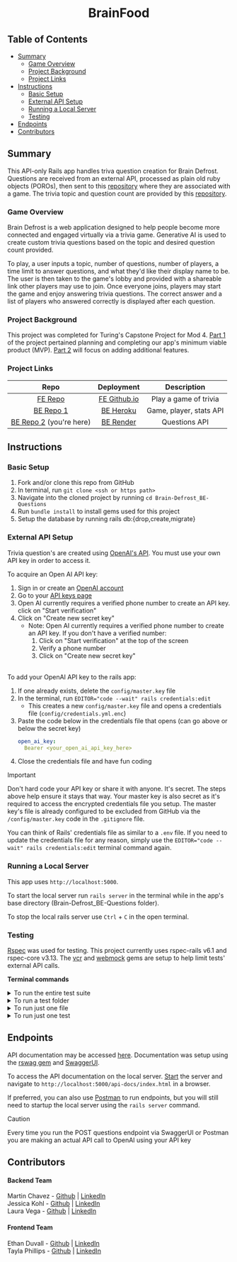 # <center>BrainFood</center>

## Table of Contents
- [Summary](#summary)
  - [Game Overview](#game-overview)
  - [Project Background](#project-background)
  - [Project Links](#project-links)
- [Instructions](#instructions)
  - [Basic Setup](#basic-setup)
  - [External API Setup](#external-api-setup)
  - [Running a Local Server](#running-a-local-server)
  - [Testing](#testing)
- [Endpoints](#endpoints)
- [Contributors](#contributors)

## Summary
This API-only Rails app handles triva question creation for Brain Defrost. Questions are received from an external API, processed as plain old ruby objects (POROs), then sent to this [repository](https://github.com/Brain-Defrost/Brain-Defrost_BE) where they are associated with a game. The trivia topic and question count are provided by this [repository](https://github.com/Brain-Defrost/Brain-Defrost_BE).

### Game Overview
Brain Defrost is a web application designed to help people become more connected and engaged virtually via a trivia game. Generative AI is used to create custom trivia questions based on the topic and desired question count provided.

To play, a user inputs a topic, number of questions, number of players, a time limit to answer questions, and what they'd like their display name to be. The user is then taken to the game's lobby and provided with a shareable link other players may use to join. Once everyone joins, players may start the game and enjoy answering trivia questions. The correct answer and a list of players who answered correctly is displayed after each question.

### Project Background

This project was completed for Turing's Capstone Project for Mod 4. [Part 1](https://mod4.turing.edu/projects/capstone/) of the project pertained planning and completing our app's minimum viable product (MVP). [Part 2](https://mod4.turing.edu/projects/capstone_expansion/) will focus on adding additional features.

### Project Links
|Repo|Deployment|Description|
|:--:|:--:|:--:|
|[FE Repo](https://github.com/Brain-Defrost/Brain-Defrost_FE)|[FE Github.io](https://brain-defrost.github.io/Brain-Defrost_FE/)| Play a game of trivia|
|[BE Repo 1](https://github.com/Brain-Defrost/Brain-Defrost_BE) | [BE Heroku](https://brain-defrost-f8afea5ead0a.herokuapp.com/)| Game, player, stats API|
|[BE Repo 2](https://github.com/Brain-Defrost/Brain-Defrost_BE-Questions) (you're here) |[BE Render](https://brain-defrost-be-questions.onrender.com/)|Questions API|


## Instructions
### Basic Setup
1. Fork and/or clone this repo from GitHub
2. In terminal, run `git clone <ssh or https path>`
3. Navigate into the cloned project by running `cd Brain-Defrost_BE-Questions`
4. Run `bundle install` to install gems used for this project
5. Setup the database by running rails db:{drop,create,migrate}

### External API Setup
Trivia question's are created using [OpenAI's API](https://platform.openai.com/docs/api-reference/introduction). You must use your own API key in order to access it. 

To acquire an Open AI API key:

1. Sign in or create an [OpenAI account](https://platform.openai.com/signup)
2. Go to your [API keys page](https://platform.openai.com/account/api-keys)
3. Open AI currently requires a verified phone number to create an API key.  click on "Start verification"
4. Click on "Create new secret key"
   - Note: Open AI currently requires a verified phone number to create an API key. If you don't have a verified number: 
     1. Click on "Start verification" at the top of the screen
     2. Verify a phone number
     3. Click on "Create new secret key"<br><br>

To add your OpenAI API key to the rails app:

1. If one already exists, delete the `config/master.key` file
2. In the terminal, run `EDITOR="code --wait" rails credentials:edit`
   - This creates a new `config/master.key` file and opens a credentials file (`config/credentials.yml.enc`)
3. Paste the code below in the credentials file that opens (can go above or below the secret key)
    ```yml
    open_ai_key: 
      Bearer <your_open_ai_api_key_here>
    ```
4. Close the credentials file and have fun coding


> [!important]
> Don't hard code your API key or share it with anyone. It's secret. The steps above help ensure it stays that way. Your master key is also secret as it's required to access the encrypted credentials file you setup. The master key's file is already configured to be excluded from GitHub via the `/config/master.key` code in the `.gitignore` file.
>
> You can think of Rails' credentials file as similar to a `.env` file.
> If you need to update the credentials file for any reason, simply use the `EDITOR="code --wait" rails credentials:edit` terminal command again.


### Running a Local Server
This app uses `http://localhost:5000`.

To start the local server run `rails server` in the terminal while in the app's base directory (Brain-Defrost_BE-Questions folder).

To stop the local rails server use `Ctrl` + `C` in the open terminal.

### Testing
[Rspec](https://rspec.info/documentation/) was used for testing. This project currently uses rspec-rails v6.1 and rspec-core v3.13.
The [vcr](https://github.com/vcr/vcr) and [webmock](https://github.com/bblimke/webmock) gems are setup to help limit tests' external API calls. 

**Terminal commands**<br>
<details>
<summary>To run the entire test suite</summary>

```shell
bundle exec rspec spec
```
</details>

<details>
<summary>To run a test folder</summary>

```shell
bundle exec rspec spec/folder_name
# ex: bundle exec rspec spec/models
```
</details>

<details>
<summary>To run just one file</summary>

```shell
bundle exec rspec <path/to/test/file>
# ex: bundle exec rspec spec/poros/question_spec.rb
```
</details>

<details>
<summary>To run just one test</summary>

```shell
bundle exec rspec <path/to/test/file>:test_line
# ex: bundle exec rspec spec/requests/api/v1/questions_spec.rb:20
```
</details>


## Endpoints
API documentation may be accessed [here](https://brain-defrost-be-questions.onrender.com/api-docs/index.html). Documentation was setup using the [rswag gem](https://github.com/rswag/rswag?tab=readme-ov-file) and [SwaggerUI](https://swagger.io/tools/swagger-ui/). 

To access the API documentation on the local server. [Start](#local-server) the server and navigate to `http://localhost:5000/api-docs/index.html` in a browser.

If preferred, you can also use [Postman](https://www.postman.com/) to run endpoints, but you will still need to startup the local server using the `rails server` command.

>[!caution]
> Every time you run the POST questions endpoint via SwaggerUI or Postman you are making an actual API call to OpenAI using your API key

## Contributors
#### Backend Team
Martin Chavez - [Github](https://github.com/laurarvegav) | [LinkedIn](https://www.linkedin.com/in/laurarvegav/)<br>
Jessica Kohl - [Github](https://github.com/kohljd) | [LinkedIn](https://www.linkedin.com/in/jessica-kohl-545785113/) <br>
Laura Vega - [Github](https://github.com/laurarvegav) | [LinkedIn](https://www.linkedin.com/in/laurarvegav/)

#### Frontend Team
Ethan Duvall - [Github](https://github.com/EthanDuvall) | [LinkedIn](https://www.linkedin.com/in/eaduvall/)<br>
Tayla Phillips - [Github](https://github.com/tednaphil) | [LinkedIn](https://www.linkedin.com/in/taylarichardsphillips/)
